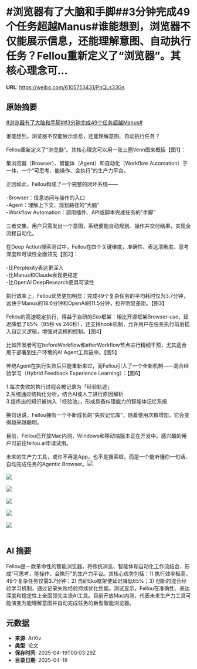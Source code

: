 # #浏览器有了大脑和手脚##3分钟完成49个任务超越Manus#谁能想到，浏览器不仅能展示信息，还能理解意图、自动执行任务？Fellou重新定义了“浏览器”。其核心理念可...

**URL**: https://weibo.com/6105753431/PnQLs33Gs

## 原始摘要

<a href="https://m.weibo.cn/search?containerid=231522type%3D1%26t%3D10%26q%3D%23%E6%B5%8F%E8%A7%88%E5%99%A8%E6%9C%89%E4%BA%86%E5%A4%A7%E8%84%91%E5%92%8C%E6%89%8B%E8%84%9A%23&amp;extparam=%23%E6%B5%8F%E8%A7%88%E5%99%A8%E6%9C%89%E4%BA%86%E5%A4%A7%E8%84%91%E5%92%8C%E6%89%8B%E8%84%9A%23" data-hide=""><span class="surl-text">#浏览器有了大脑和手脚#</span></a><a href="https://m.weibo.cn/search?containerid=231522type%3D1%26t%3D10%26q%3D%233%E5%88%86%E9%92%9F%E5%AE%8C%E6%88%9049%E4%B8%AA%E4%BB%BB%E5%8A%A1%E8%B6%85%E8%B6%8AManus%23&amp;extparam=%233%E5%88%86%E9%92%9F%E5%AE%8C%E6%88%9049%E4%B8%AA%E4%BB%BB%E5%8A%A1%E8%B6%85%E8%B6%8AManus%23" data-hide=""><span class="surl-text">#3分钟完成49个任务超越Manus#</span></a><br><br>谁能想到，浏览器不仅能展示信息，还能理解意图、自动执行任务？<br><br>Fellou重新定义了“浏览器”。其核心理念可以用一张三圈Venn图来概括【图1】：<br><br>集浏览器（Browser）、智能体（Agent）和自动化（Workflow Automation）于一体，一个“可思考、能操作、会执行”的生产力平台。<br><br>正因如此，Fellou构成了一个完整的闭环系统——<br><br>-Browser：信息访问与操作的入口  <br>-Agent：理解上下文、规划路径的“大脑”  <br>-Workflow Automation：调用插件、API或脚本完成任务的“手脚”<br><br>三者交集，用户只需发出一个意图，系统便能自动规划、操作并交付结果，实现全流程自动化。<br><br>在Deep Action搜索测试中，Fellou在四个关键维度，准确性、表达清晰度、思考深度和可读性全面领先【图2】：<br><br>-比Perplexity表达更深入  <br>-比Manus和Claude表现更稳定  <br>-比OpenAI DeepResearch更具可读性<br><br>执行效率上，Fellou优势更加明显：完成49个复杂任务的平均耗时仅为3.7分钟，远快于Manus的18.6分钟和OpenAI的11.5分钟，拉开明显差距。【图3】<br><br>Fellou的高速稳定执行，得益于自研的Eko框架：相比开源框架Browser-use，延迟降低了65%（85秒 vs 240秒），还支持hook机制，允许用户在任务执行前后插入自定义逻辑，增强对流程的控制。【图4】<br><br>比如开发者可在beforeWorkflow和afterWorkflow节点进行精细干预，尤其适合用于部署到生产环境的AI Agent工具链中。【图5】<br><br>传统Agent在执行失败后只能重新来过，而Fellou引入了一个全新机制——混合经验学习（Hybrid Feedback Experience Learning）：【图6】<br><br>1.每次失败的执行过程会被记录为「经验轨迹」  <br>2.系统通过结构化分析，结合AI或人工进行原因解析  <br>3.提炼出的知识被纳入「经验池」，形成具备纠错能力的智能体记忆系统<br><br>换句话说，Fellou拥有一个不断成长的“失败记忆库”，随着使用次数增加，它会变得越来越聪明。<br><br>目前，Fellou已开放Mac内测，Windows和移动端版本正在开发中。感兴趣的用户可前往fellou.ai申请试用。<br><br>未来的生产力工具，或许不再是App，也不是搜索框，而是一个能听懂你一句话、自动完成任务的Agentic Browser。<img style="" src="https://tvax3.sinaimg.cn/large/006Fd7o3gy1i0l48vdyhhj30u30k076v.jpg" referrerpolicy="no-referrer"><br><br><img style="" src="https://tvax1.sinaimg.cn/large/006Fd7o3gy1i0l48rntehj30u30k0n17.jpg" referrerpolicy="no-referrer"><br><br><img style="" src="https://tvax2.sinaimg.cn/large/006Fd7o3gy1i0l48v8vl1j30u30k00w0.jpg" referrerpolicy="no-referrer"><br><br><img style="" src="https://tvax3.sinaimg.cn/large/006Fd7o3gy1i0l48vfbbpj30u30k0dhc.jpg" referrerpolicy="no-referrer"><br><br><img style="" src="https://tvax3.sinaimg.cn/large/006Fd7o3gy1i0l48w4f04j30y30k0anb.jpg" referrerpolicy="no-referrer"><br><br><img style="" src="https://tvax4.sinaimg.cn/large/006Fd7o3gy1i0l48v9ao6j30u30k0whp.jpg" referrerpolicy="no-referrer"><br><br>

## AI 摘要

Fellou是一款革命性的智能浏览器，将传统浏览、智能体和自动化工作流结合，形成"可思考、能操作、会执行"的生产力平台。其核心优势包括：1) 执行效率极高，49个复杂任务仅需3.7分钟；2) 自研Eko框架使延迟降低65%；3) 创新的混合经验学习机制，通过记录失败经验持续优化性能。测试显示，Fellou在准确性、表达深度和稳定性上全面领先主流AI工具。目前开放Mac内测，代表未来生产力工具可能演变为能理解意图并自动完成任务的新型智能浏览器。

## 元数据

- **来源**: ArXiv
- **类型**: 论文
- **保存时间**: 2025-04-19T00:03:29Z
- **目录日期**: 2025-04-19
